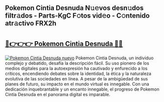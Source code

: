 ## Pokemon Cintia Desnuda N𝚞𝚎vos desn𝚞dos filtr𝚊dos - Parts-KgC F𝚘tos vid𝚎o - C𝚘ntenido atr𝚊ctivo FRX2h

# <h2><a href="http://mb87o4z.tromn.icu/?c=Pokemon+Cintia+Desnuda">🔗👉👉👉 Pokemon Cintia Desnuda 🔗🔗</a></h2>

[![Pokemon Cintia Desnuda nuevo](https://i.imgur.com/pEAQMta.gif)](http://mb87o4z.tromn.icu/?c=Pokemon+Cintia+Desnuda)
Pokemon Cintia Desnuda, un individuo complejo y debatido, desafía la descripción fácil. Su uso pionero de los medios digitales para la autoexpresión ha cautivado y enfurecido a los críticos, encendiendo debates sobre la identidad, la ética y la naturaleza evolutiva de las sociedades en línea. A pesar de la ambigüedad de sus planes de futuro, su impacto en el mundo virtual es innegable. Con una dedicación inquebrantable y un encanto innegable, el progreso de Pokemon Cintia Desnuda en el panorama digital es imparable.
